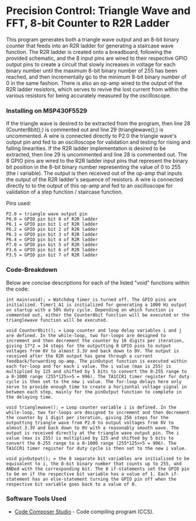 # Precision Control: Triangle Wave and FFT, 8-bit Counter to R2R Ladder

This program generates both a triangle wave output and an 8-bit binary counter that feeds into an R2R ladder for generating a staircase wave function. The R2R ladder is created onto a breadboard, following the provided schematic, and the 8 input pins are wired to their respective GPIO output pins to create a circuit that slowly increases in voltage for each binary number until the maximum 8-bit binary number of 255 has been reached, and then incrementally go to the minimum 8-bit binary number of 0 in the same fashion. There is also an op-amp wired to the output of the R2R ladder resistors, which serves to revive the lost current from within the various resistors for being accurately measured by the oscilloscope.  

### Installing on MSP430F5529

If the triangle wave is desired to be extracted from the program, then line 28 (Counter8bit();) is commented out and line 29 (trianglewave();) is uncommented. A wire is connected directly to P2.0 the triangle wave's output pin and fed to an oscilloscope for validation and testing for rising and falling linearities. If the R2R ladder implementation is desired to be extracted, then line 29 is uncommented and line 28 is commented out. The 8 GPIO pins are wired to the R2R ladder input pins that represent the binary bit position in the 8-bit binary number representing the value of 0 to 255 (the i variable). The output is then received out of the op-amp that inputs the output of the R2R ladder's sequence of resistors. A wire is connected directly to to the output of this op-amp and fed to an oscilloscope for validation of a step function / staircase function. 

Pins used:

```
P2.0 = triangle wave output pin
P6.0 = GPIO pin bit 0 of R2R ladder
P6.1 = GPIO pin bit 1 of R2R ladder
P6.2 = GPIO pin bit 2 of R2R ladder
P6.3 = GPIO pin bit 3 of R2R ladder
P6.4 = GPIO pin bit 4 of R2R ladder
P7.0 = GPIO pin bit 5 of R2R ladder
P3.6 = GPIO pin bit 6 of R2R ladder
P3.5 = GPIO pin bit 7 of R2R ladder
```

### Code-Breakdown

Below are concise descriptions for each of the listed "void" functions within the code:

```
int main(void); = Watchdog timer is turned off. The GPIO pins are initialized. Timer1_A1 is initialized for generating a 1000 Hz output on startup with a 50% duty cycle. Depending on which function is commented out, either the Counter8bit function will be executed or the trianglewave function will be executed.
```

```
void Counter8bit(); = Loop counter and loop delay variables i and j are defined. In the while-loop, two for-loops are designed to increment and then decrement the counter by 16 digits per iteration, giving 17*2 = 34 steps for the outputting 8 GPIO pins to output voltages from 0V to almost 3.3V and back down to 0V. The output is received after the R2R output has gone through a current feedback/forwarding op-amp. The pinOutput function is executed within each for-loop and for each i value. The i value (max is 255) is multiplied by 125 and shifted by 5 bits to convert the 0-255 range to a 0-1000 range (255*125>>5 = 996). The TA1CCR1 timer register for duty cycle is then set to the new i value. The for-loop delays here only serve to provide enough time to create a horizontal voltage signal in between each step, mainly for the pinOutput function to complete in the delaying time.
```

```
void trianglewave(); = Loop counter variable i is defined. In the while-loop, two for-loops are designed to increment and then decrement the counter by 1 digit per iteration, giving 256 steps for the outputting triangle wave from P2.0 to output voltages from 0V to almost 3.3V and back down to 0V with a reasonably smooth wave. The output is received directly at the triangle wave output pin. The i value (max is 255) is multiplied by 125 and shifted by 5 bits to convert the 0-255 range to a 0-1000 range (255*125>>5 = 996). The TA1CCR1 timer register for duty cycle is then set to the new i value.
```

```
void pinOutput(); = the 8 separate bit variables are initialized to be equivalent to i, the 8-bit binary number that counts up to 255, and ANDed with the corresponding bit. The 8 if-statements set the GPIO pin to be on if the respective bit variable has a value of 1. Each if-statement has an else-statement turning the GPIO pin off when the respective bit variable goes back to a value of 0.
```

### Software Tools Used

* [Code Composer Studio](https://dev.ti.com/) - Code compiling program (CCS). 
